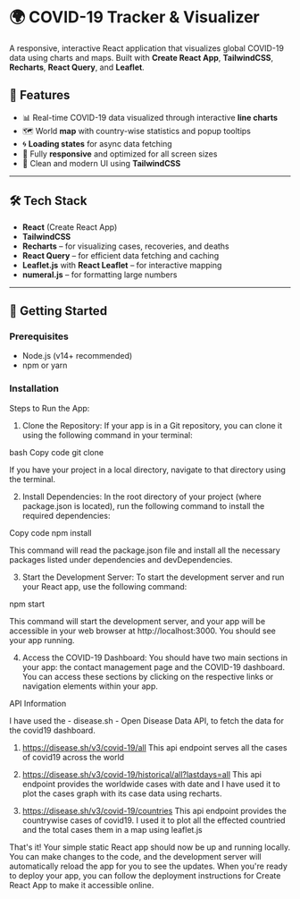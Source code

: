 # 🌍 COVID-19 Tracker & Visualizer

A responsive, interactive React application that visualizes global COVID-19 data using charts and maps. Built with **Create React App**, **TailwindCSS**, **Recharts**, **React Query**, and **Leaflet**.

## 🔧 Features

- 📊 Real-time COVID-19 data visualized through interactive **line charts**
- 🗺️ World **map** with country-wise statistics and popup tooltips
- 🌀 **Loading states** for async data fetching
- 📱 Fully **responsive** and optimized for all screen sizes
- 🎨 Clean and modern UI using **TailwindCSS**

---

## 🛠 Tech Stack

- **React** (Create React App)
- **TailwindCSS**
- **Recharts** – for visualizing cases, recoveries, and deaths
- **React Query** – for efficient data fetching and caching
- **Leaflet.js** with **React Leaflet** – for interactive mapping
- **numeral.js** – for formatting large numbers

---

## 🚀 Getting Started

### Prerequisites

- Node.js (v14+ recommended)
- npm or yarn

### Installation

Steps to Run the App:

1. Clone the Repository:
   If your app is in a Git repository, you can clone it using the following command in your terminal:

bash
Copy code
git clone <repository-url>

If you have your project in a local directory, navigate to that directory using the terminal.

2. Install Dependencies:
   In the root directory of your project (where package.json is located), run the following command to
   install the required dependencies:

Copy code
npm install

This command will read the package.json file and install all the necessary packages listed under
dependencies and devDependencies.

3. Start the Development Server:
   To start the development server and run your React app, use the following command:

npm start

This command will start the development server, and your app will be accessible in your web browser at
http://localhost:3000. You should see your app running.

4. Access the COVID-19 Dashboard:
   You should have two main sections in your app: the contact management page and the COVID-19
   dashboard. You can access these sections by clicking on the respective links or navigation elements
   within your app.

API Information

I have used the - disease.sh - Open Disease Data API, to fetch the data for the covid19 dashboard.

1. https://disease.sh/v3/covid-19/all
   This api endpoint serves all the cases of covid19 across the world

2. https://disease.sh/v3/covid-19/historical/all?lastdays=all
   This api endpoint provides the worldwide cases with date and I have used it to plot the cases
   graph with its case data using recharts.

3. https://disease.sh/v3/covid-19/countries
   This api endpoint provides the countrywise cases of covid19. I used it to plot all the effected
   countried and the total cases them in a map using leaflet.js

That's it! Your simple static React app should now be up and running locally. You can make changes to
the code, and the development server will automatically reload the app for you to see the updates.
When you're ready to deploy your app, you can follow the deployment instructions for Create React App
to make it accessible online.
